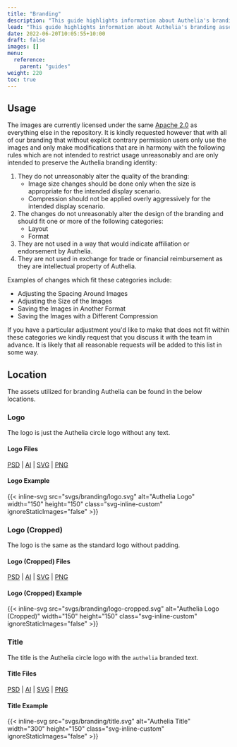 ```yaml
---
title: "Branding"
description: "This guide highlights information about Authelia's branding assets"
lead: "This guide highlights information about Authelia's branding assets."
date: 2022-06-20T10:05:55+10:00
draft: false
images: []
menu:
  reference:
    parent: "guides"
weight: 220
toc: true
---
```


## Usage

The images are currently licensed under the same [Apache 2.0](https://github.com/authelia/authelia/blob/master/LICENSE)
as everything else in the repository. It is kindly requested however that with all of our branding that without explicit
contrary permission users only use the images and only make modifications that are in harmony with the following rules
which are not intended to restrict usage unreasonably and are only intended to preserve the Authelia branding identity:

1. They do not unreasonably alter the quality of the branding:
   - Image size changes should be done only when the size is appropriate for the intended display scenario.
   - Compression should not be applied overly aggressively for the intended display scenario.
2. The changes do not unreasonably alter the design of the branding and should fit one or more of the following
   categories:
   - Layout
   - Format
3. They are not used in a way that would indicate affiliation or endorsement by Authelia.
4. They are not used in exchange for trade or financial reimbursement as they are intellectual property of Authelia.

Examples of changes which fit these categories include:

- Adjusting the Spacing Around Images
- Adjusting the Size of the Images
- Saving the Images in Another Format
- Saving the Images with a Different Compression

If you have a particular adjustment you'd like to make that does not fit within these categories we kindly request that
you discuss it with the team in advance. It is likely that all reasonable requests will be added to this list in some
way.

## Location

The assets utilized for branding Authelia can be found in the below locations.

### Logo

The logo is just the Authelia circle logo without any text.

#### Logo Files

[PSD](/native/branding/logo.psd) | [AI](/native/branding/logo.ai) | [SVG](/svgs/branding/logo.svg) | [PNG](/images/branding/logo.png)

#### Logo Example

{{< inline-svg src="svgs/branding/logo.svg" alt="Authelia Logo" width="150" height="150" class="svg-inline-custom" ignoreStaticImages="false" >}}

### Logo (Cropped)

The logo is the same as the standard logo without padding.

#### Logo (Cropped) Files

[PSD](/images/branding/logo-cropped.psd) | [AI](/images/branding/logo-cropped.ai) | [SVG](/svgs/branding/logo-cropped.svg) | [PNG](/images/branding/logo-cropped.png)

#### Logo (Cropped) Example

{{< inline-svg src="svgs/branding/logo-cropped.svg" alt="Authelia Logo (Cropped)" width="150" height="150" class="svg-inline-custom" ignoreStaticImages="false" >}}

### Title

The title is the Authelia circle logo with the `authelia` branded text.

#### Title Files

[PSD](/native/branding/title.psd) | [AI](/native/branding/title.ai) | [SVG](/svgs/branding/title.svg) | [PNG](/images/branding/title.png)

#### Title Example

{{< inline-svg src="svgs/branding/title.svg" alt="Authelia Title" width="300" height="150" class="svg-inline-custom" ignoreStaticImages="false" >}}
